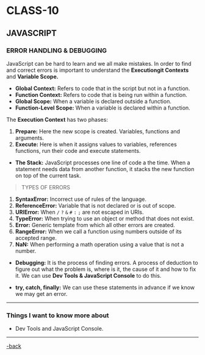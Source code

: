 # CLASS-10

## JAVASCRIPT

### ERROR HANDLING & DEBUGGING

JavaScript can be hard to learn and we all make mistakes. In order to find and correct errors is important to understand the **Executiongit  Contexts** and **Variable Scope.**

* **Global Context:** Refers to code that in the script but not in a function.
* **Function Context:** Refers to code that is being run within a function.
* **Global Scope:** When a variable is declared outside a function.
* **Function-Level Scope:** When a variable is declared within a function.

The **Execution Context** has two phases:

1. **Prepare:** Here the new scope is created. Variables, functions and arguments.
2. **Execute:** Here is when it assigns values to variables, references functions, run their code and execute statements.

* **The Stack:** JavaScript processes one line of code a the time. When a statement needs data from another function, it stacks the new function on top of the current task.

>TYPES OF ERRORS

1. **SyntaxError:** Incorrect use of rules of the language.
2. **ReferenceError:** Variable that is not declared or is out of scope.
3. **URIError:** When `/` `?` `&` `#` `:` `;` are not escaped in URIs.
4. **TypeError:** When trying to use an object or method that does not exist.
5. **Error:** Generic template from which all other errors are created.
6. **RangeError:** When we call a function using numbers outside of its accepted range.
7. **NaN:** When performing a math operation using a value that is not a number.

* **Debugging:** It is the process of finding errors. A process of deduction to figure out what the problem is, where is it, the cause of it and how to fix it. We can use **Dev Tools & JavaScript Console** to do this.

* **try, catch, finally:** We can use these statements in advance if we know we may get an error.

***

### Things I want to know more about

* Dev Tools and JavaScript Console.

***

[-back](https://alexriverau.github.io/reading-notes/)
